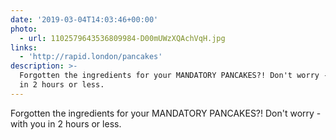 ```yaml
---
date: '2019-03-04T14:03:46+00:00'
photo:
  - url: 1102579643536809984-D00mUWzXQAchVqH.jpg
links:
  - 'http://rapid.london/pancakes'
description: >-
  Forgotten the ingredients for your MANDATORY PANCAKES?! Don't worry - with you
  in 2 hours or less.
---
```

Forgotten the ingredients for your MANDATORY PANCAKES?! Don't worry - with you in 2 hours or less.  
